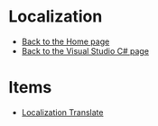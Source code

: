# Localization

- [Back to the Home page](../../README.md)
- [Back to the Visual Studio C# page](../README.md)

# Items
- [Localization Translate](Localization%20Translate.snippet)
